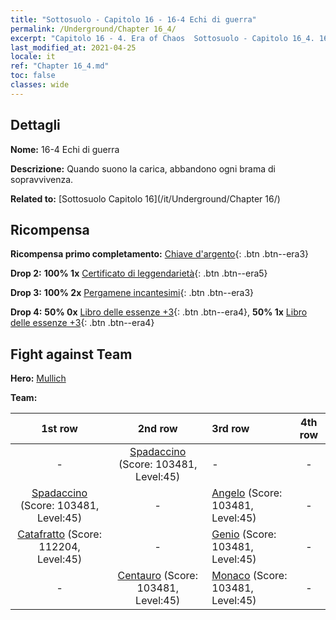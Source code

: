 ```yaml
---
title: "Sottosuolo - Capitolo 16 - 16-4 Echi di guerra"
permalink: /Underground/Chapter 16_4/
excerpt: "Capitolo 16 - 4. Era of Chaos  Sottosuolo - Capitolo 16_4. 16-4 Echi di guerra"
last_modified_at: 2021-04-25
locale: it
ref: "Chapter 16_4.md"
toc: false
classes: wide
---
```


## Dettagli

 **Nome:** 16-4 Echi di guerra

 **Descrizione:** Quando suono la carica, abbandono ogni brama di sopravvivenza.

 **Related to:** [Sottosuolo Capitolo 16](/it/Underground/Chapter 16/)

## Ricompensa

 **Ricompensa primo completamento:** [Chiave d'argento](/ItemsIT/con_693/){: .btn .btn--era3}

 **Drop 2:** **100% 1x** [Certificato di leggendarietà](/ItemsIT/mat_67/){: .btn .btn--era5}

 **Drop 3:** **100% 2x** [Pergamene incantesimi](/ItemsIT/con_694/){: .btn .btn--era3}

 **Drop 4:** **50% 0x** [Libro delle essenze +3](/ItemsIT/mat_60/){: .btn .btn--era4}, **50% 1x** [Libro delle essenze +3](/ItemsIT/mat_60/){: .btn .btn--era4}


## Fight against Team
 **Hero:** [Mullich](/it/heroes/Mullich/)

 **Team:**


  | 1st row | 2nd row | 3rd row | 4th row |
  |:----:|:----:|:----|:----:|
  | - | [Spadaccino](/it/units/Swordsman/) (Score: 103481, Level:45)  | - | - |
  | [Spadaccino](/it/units/Swordsman/) (Score: 103481, Level:45)  | - | [Angelo](/it/units/Angel/) (Score: 103481, Level:45)  | - |
  | [Catafratto](/it/units/Cavalier/) (Score: 112204, Level:45)  | - | [Genio](/it/units/Genie/) (Score: 103481, Level:45)  | - |
  | - | [Centauro](/it/units/Centaur/) (Score: 103481, Level:45)  | [Monaco](/it/units/Monk/) (Score: 103481, Level:45)  | - |


